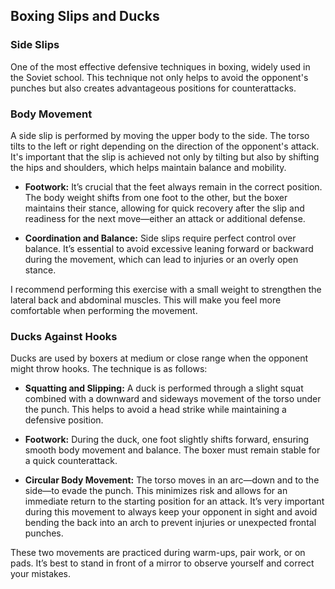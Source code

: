 ## Boxing Slips and Ducks

### Side Slips

One of the most effective defensive techniques in boxing, widely used in the Soviet school. This technique not only helps to avoid the opponent's punches but also creates advantageous positions for counterattacks.

### Body Movement

A side slip is performed by moving the upper body to the side. The torso tilts to the left or right depending on the direction of the opponent's attack. It's important that the slip is achieved not only by tilting but also by shifting the hips and shoulders, which helps maintain balance and mobility.

- **Footwork:** It’s crucial that the feet always remain in the correct position. The body weight shifts from one foot to the other, but the boxer maintains their stance, allowing for quick recovery after the slip and readiness for the next move—either an attack or additional defense.

- **Coordination and Balance:** Side slips require perfect control over balance. It’s essential to avoid excessive leaning forward or backward during the movement, which can lead to injuries or an overly open stance.

I recommend performing this exercise with a small weight to strengthen the lateral back and abdominal muscles. This will make you feel more comfortable when performing the movement.

### Ducks Against Hooks

Ducks are used by boxers at medium or close range when the opponent might throw hooks. The technique is as follows:

- **Squatting and Slipping:** A duck is performed through a slight squat combined with a downward and sideways movement of the torso under the punch. This helps to avoid a head strike while maintaining a defensive position.

- **Footwork:** During the duck, one foot slightly shifts forward, ensuring smooth body movement and balance. The boxer must remain stable for a quick counterattack.

- **Circular Body Movement:** The torso moves in an arc—down and to the side—to evade the punch. This minimizes risk and allows for an immediate return to the starting position for an attack. It’s very important during this movement to always keep your opponent in sight and avoid bending the back into an arch to prevent injuries or unexpected frontal punches.

These two movements are practiced during warm-ups, pair work, or on pads. It’s best to stand in front of a mirror to observe yourself and correct your mistakes.
